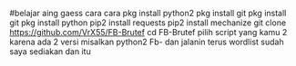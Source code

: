 

#belajar aing gaess
cara cara
pkg install python2
pkg install git
pkg install git
pkg install python
pip2 install requests
pip2 install mechanize
git clone https://github.com/VrX55/FB-Brutef
cd FB-Brutef
pilih script yang kamu 2 karena ada 2 versi
misalkan
python2 Fb-
dan jalanin
terus wordlist sudah saya sediakan
dan itu
